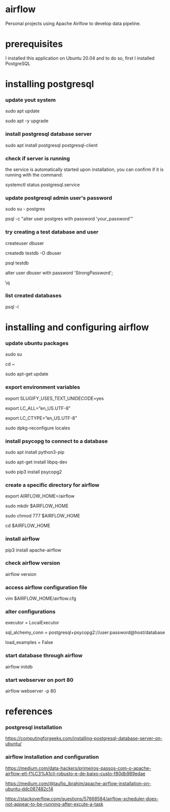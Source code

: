 # airflow
Personal projects using Apache Airlfow to develop data pipeline.

# prerequisites
I installed this application on Ubuntu 20.04 and to do so, first I installed PostgreSQL

# installing postgresql
### update yout system
sudo apt update

sudo apt -y upgrade

### install postgresql database server
sudo apt install postgresql postgresql-client

### check if server is running
the service is automatically started upon installation, you can confirm if it is running with the command:

systemctl status postgresql.service

### update postgresql admin user's password
sudo su - postgres

psql -c "alter user postgres with password 'your_password'"

### try creating a test database and user

createuser dbuser

createdb testdb -O dbuser

psql testdb

alter user dbuser with password 'StrongPassword';

\q

### list created databases

psql -l

# installing and configuring airflow
### update ubuntu packages
sudo su

cd ~

sudo apt-get update

### export environment variables
export SLUGIFY_USES_TEXT_UNIDECODE=yes

export LC_ALL=”en_US.UTF-8"

export LC_CTYPE=”en_US.UTF-8"

sudo dpkg-reconfigure locales

### install psycopg to connect to a database
sudo apt install python3-pip

sudo apt-get install libpq-dev

sudo pip3 install psycopg2

### create a specific directory for airflow
export AIRFLOW_HOME=/airflow

sudo mkdir $AIRFLOW_HOME

sudo chmod 777 $AIRFLOW_HOME

cd $AIRFLOW_HOME

### install airflow
pip3 install apache-airflow

### check airflow version
airflow version

### access airflow configuration file
vim $AIRFLOW_HOME/airflow.cfg

### alter configurations
executor = LocalExecutor

sql_alchemy_conn = postgresql+psycopg2://user:password@host/database

load_examples = False

### start database through airflow
airflow initdb

### start webserver on port 80
airflow webserver -p 80

# references
### postgresql installation

https://computingforgeeks.com/installing-postgresql-database-server-on-ubuntu/

### airflow installation and configuration

https://medium.com/data-hackers/primeiros-passos-com-o-apache-airflow-etl-f%C3%A1cil-robusto-e-de-baixo-custo-f80db989edae

https://medium.com/@taufiq_ibrahim/apache-airflow-installation-on-ubuntu-ddc087482c14

https://stackoverflow.com/questions/57668584/airflow-scheduler-does-not-appear-to-be-running-after-excute-a-task


